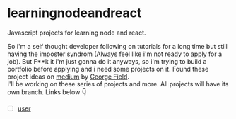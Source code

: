 # learningnodeandreact

Javascript projects for learning node and react.

So i'm a self thought developer following on tutorials for a long time but still having the imposter syndrom (Always feel like i'm not ready to apply for a job). But F\*\*k it i'm just gonna do it anyways, so i'm trying to build a portfolio before applying and i need some projects on it. Found these project ideas on [medium](https://medium.com/@george.af.field/javascript-projects-for-learning-node-and-react-5bd38a857f40) by [George Field](https://medium.com/@george.af.field).  
I'll be working on these series of projects and more. All projects will have its own branch. Links below 👇

- [ ] [user](https://github.com/Bobslegend61/learningnodeandreact/tree/user)
